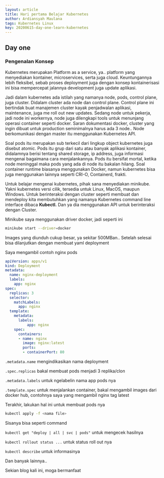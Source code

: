 ```yaml
---
layout: article
title: Hari pertama Belajar Kubernetes
author: Ardiansyah Maulana
tags: Kubernetes Linux
key: 20200615-day-one-learn-kubernetes
---
```


## Day one

### Pengenalan Konsep

Kubernetes merupakan Platform as a service, ya.. platform yang menyediakan kontainer, microservices, serta juga cloud. Keuntungannya lebih fleksibel, sebab proses deployment juga dengan konsep kontainerisasi ini bisa mempercepat jalannya development juga update aplikasi.

Jadi dalam kubernetes ada istilah yang namanya node, pods, control plane, juga cluster. Didalam cluster ada node dan control plane. Control plane ini bertindak buat manajemen cluster kayak penjadwalan aplikasi, maintenance, juga me roll out new updates. Sedang node untuk pekerja, jadi node ini workernya, node juga dilengkapi tools untuk menunjang operasi container seperti docker. Saran dokumentasi docker, cluster yang ingin dibuat untuk production seminimalnya harus ada 3 node.. Node berkomunikasi dengan master itu menggunakan Kubernetes API.

Soal pods itu merupakan sub terkecil dari lingkup object kubernetes juga disebut atomic. Pods itu grup dari satu atau banyak aplikasi kontainer, didalamnya berisi tentang shared storage, ip address, juga informasi mengenai bagaimana cara menjalankannya. Pods itu bersifat mortal, ketika node meninggal maka pods yang ada di node itu bakalan hilang. Soal container runtime biasanya menggunakan Docker, namun kubernetes bisa juga menggunakan lainnya seperti CRI-O, Containerd, frakti.

Untuk belajar mengenai kubernetes, pihak sana menyediakan minikube. Yakni kubernetes versi cilik, tersedia untuk Linux, MacOS, maupun Windows. Untuk berinteraksi dengan cluster seperti membuat dan mendeploy kita membutuhkan yang namanya Kubernetes command line interface dibaca **Kubectl.** Dan ya dia menggunakan API untuk berinteraksi dengan Cluster.

Minikube saya menggunakan driver docker, jadi seperti ini

```bash
minikube start --driver=docker
```

Images yang diunduh cukup besar, ya sekitar 500MBan.. Setelah selesai bisa dilanjutkan dengan membuat yaml deployment

Saya mengambil contoh nginx pods

```yaml
apiVersion: apps/v1
kind: Deployment
metadata:
  name: nginx-deployment
  labels:
    app: nginx
spec:
  replicas: 3
  selector:
    matchLabels:
      app: nginx
  template:
    metadata:
      labels:
          app: nginx
    spec:
      containers:
      - name: nginx
        image: nginx:latest
        ports:
        - containerPort: 80
```

`.metadata.name` mengindikasikan nama deployment

`.spec.replicas` bakal membuat pods menjadi 3 replika/clon

`.metadata.labels` untuk ngelabelin nama app pods nya

`.template.spec` untuk menjalankan container, bakal mengambil images dari docker hub, contohnya saya yang mengambil nginx tag latest

Terakhir, lakukan hal ini untuk membuat pods nya

```bash
kubectl apply -f <nama file>
```

Sisanya bisa seperti command

`kubectl get "deploy | all | svc | pods"` untuk mengecek hasilnya

`kubectl rollout status ...` untuk status roll out nya

`kubectl describe` untuk informasinya

Dan banyak lainnya..

Sekian blog kali ini, moga bermanfaat
